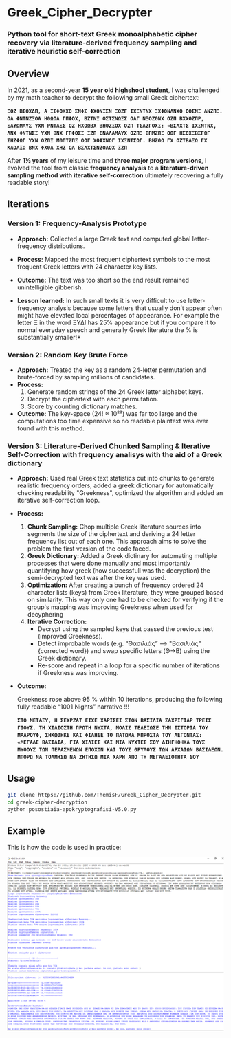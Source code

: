 # Greek_Cipher_Decrypter
### Python tool for short-text Greek monoalphabetic cipher recovery via literature-derived frequency sampling and iterative heuristic self-correction

## Overview  
In 2021, as a second-year **15 year old highshool student**, I was challenged by my math teacher to decrypt the following small Greek ciphertext:

  **```ΞΟΖ ΒΣΟΧΔΠ, Α ΞΣΦΘΚΧΟ ΣΝΦΣ ΦΧΘΝΞΣΝ ΞΟΖΓ ΙΧΞΝΤΝΧ ΞΧΦΘΝΛΝΧΘ ΟΘΣΝΞ ΛΝΖΠΞ. ΟΑ ΦΝΤΝΖΞΟΑ ΗΘΩΟΑ ΓΠΦΟΧ, ΒΖΤΝΞ ΟΣΤΣΝΩΞΣ ΟΑΓ ΝΞΟΖΘΝΧ ΟΖΠ ΒΧΧΘΖΠΡ, ΞΑΥΩΜΑΥΣ ΥΧΝ ΡΝΤΑΞΣ ΟΖ ΗΧΟΩΒΧ ΒΗΘΖΞΟΧ ΟΖΠ ΤΣΛΖΓΟΧΞ: «ΒΣΛΧΤΣ ΙΧΞΝΤΝΧ, ΛΝΧ ΦΝΤΝΣΞ ΥΧΝ ΒΝΧ ΓΠΦΟΣΞ ΞΖΠ ΕΝΑΛΑΜΑΥΧ ΟΖΠΞ ΒΠΜΖΠΞ ΟΩΓ ΗΣΘΧΞΒΣΓΩΓ ΣΗΖΦΩΓ ΥΧΝ ΟΖΠΞ ΜΘΠΤΖΠΞ ΟΩΓ ΧΘΦΧΝΩΓ ΙΧΞΝΤΣΩΓ. ΒΗΖΘΩ ΓΧ ΟΖΤΒΑΞΩ ΓΧ ΚΑΟΑΞΩ ΒΝΧ ΦΧΘΑ ΧΗΖ ΟΑ ΒΣΛΧΤΣΝΖΟΑΟΧ ΞΖΠ```**
 
After **1½ years** of my leisure time and **three major program versions**, I evolved the tool from classic **frequency analysis** to a **literature-driven sampling method with iterative self-correction** ultimately recovering a fully readable story!

## Iterations

### Version 1: Frequency-Analysis Prototype  
- **Approach:** Collected a large Greek text and computed global letter-frequency distributions.  
- **Process:** Mapped the most frequent ciphertext symbols to the most frequent Greek letters with 24 character key lists.  
- **Outcome:** The text was too short so the end result remained unintelligible gibberish. 

- **Lesson learned:**
In such small texts it is very difficult to use letter-frequency analysis because some letters that usually don’t appear often might have elevated local percentages of appearance. For example the letter Ξ in the word ΞΥΔΙ has 25% appearance but if you compare it to normal everyday speech and generally Greek literature the % is substantially smaller!*

### Version 2: Random Key Brute Force  
- **Approach:** Treated the key as a random 24-letter permutation and brute-forced by sampling millions of candidates.  
- **Process:**  
  1. Generate random strings of the 24 Greek letter alphabet keys.  
  2. Decrypt the ciphertext with each permutation.  
  3. Score by counting dictionary matches.  
- **Outcome:** The key-space (24! ≈ 10²³) was far too large  and the computations too time expensive so no readable plaintext was ever found with this method.

### Version 3: Literature-Derived Chunked Sampling & Iterative Self-Correction with frequency analisys with the aid of a Greek dictionary
- **Approach:** Used real Greek text statistics cut into chunks to generate realistic frequency orders, added a greek dictionary for automatically checking readability "Greekness", optimized the algorithm and added an iterative self-correction loop.
- **Process:**  
  1. **Chunk Sampling:** Chop multiple Greek literature sources into segments the size of the ciphertext and deriving a 24 letter frequency list out of each one. This approach aims to solve the problem the first version of the code faced.
  2. **Greek Dictionary:** Added a Greek dictinary for automating multiple processes that were done manually and most importantly quantifying how greek (how successfull was the decryption) the semi-decrypted text was after the key was used. 
  3. **Optimization:** After creating a bunch of frequency ordered 24 character lists (keys) from Greek literature, they were grouped based on similarity. This way only one had to be checked for verifying if the group's mapping was improving Greekness when used for decyphering
  5. **Iterative Correction:**  
     - Decrypt using the sampled keys that passed the previous test (improved Greekness).  
     - Detect improbable words (e.g. “Θασιλιάς” --> "Βασιλιάς" {corrected word}) and swap specific letters (Θ→Β) using the Greek dictionary.  
     - Re-score and repeat in a loop for a specific number of iterations if Greekness was improving.  
- **Outcome:** 
  
  Greekness rose above 95 % within 10 iterations, producing the following fully readable “1001 Nights” narrative !!!

  **```ΣΤΟ ΜΕΤΑΞΥ, Η ΣΕΧΡΖΑΤ ΕΙΧΕ ΧΑΡΙΣΕΙ ΣΤΟΝ ΒΑΣΙΛΙΑ ΣΑΧΡΙΓΙΑΡ ΤΡΕΙΣ ΓΙΟΥΣ. ΤΗ ΧΙΛΙΟΣΤΗ ΠΡΩΤΗ ΝΥΧΤΑ, ΜΟΛΙΣ ΤΕΛΕΙΩΣΕ ΤΗΝ ΙΣΤΟΡΙΑ ΤΟΥ ΜΑΑΡΟΥΦ, ΣΗΚΩΘΗΚΕ ΚΑΙ ΦΙΛΗΣΕ ΤΟ ΠΑΤΩΜΑ ΜΠΡΟΣΤΑ ΤΟΥ ΛΕΓΟΝΤΑΣ: «ΜΕΓΑΛΕ ΒΑΣΙΛΙΑ, ΓΙΑ ΧΙΛΙΕΣ ΚΑΙ ΜΙΑ ΝΥΧΤΕΣ ΣΟΥ ΔΙΗΓΗΘΗΚΑ ΤΟΥΣ ΜΥΘΟΥΣ ΤΩΝ ΠΕΡΑΣΜΕΝΩΝ ΕΠΟΧΩΝ ΚΑΙ ΤΟΥΣ ΘΡΥΛΟΥΣ ΤΩΝ ΑΡΧΑΙΩΝ ΒΑΣΙΛΕΩΝ. ΜΠΟΡΩ ΝΑ ΤΟΛΜΗΣΩ ΝΑ ΖΗΤΗΣΩ ΜΙΑ ΧΑΡΗ ΑΠΟ ΤΗ ΜΕΓΑΛΕΙΟΤΗΤΑ ΣΟΥ```**

## Usage  
```bash
git clone https://github.com/ThemisF/Greek_Cipher_Decrypter.git
cd greek-cipher-decryption
python posostiaia-apokryptografisi-V5.0.py
```

## Example
This is how the code is used in practice:

![Usage example 0.5](https://raw.githubusercontent.com/ThemisF/Greek_Cipher_Decrypter/main/images/codeUse_1.png)
![Usage example 1](https://raw.githubusercontent.com/ThemisF/Greek_Cipher_Decrypter/main/images/codeUse_2.png)



